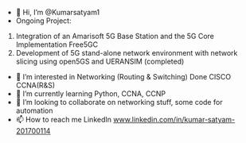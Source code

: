 - 👋 Hi, I’m @Kumarsatyam1
- Ongoing Project:
 1) Integration of an Amarisoft 5G Base Station and the 5G Core Implementation Free5GC
 2) Development of 5G stand-alone network environment with network slicing using open5GS and UERANSIM (completed)
- 👀 I’m interested in Networking (Routing & Switching) Done CISCO CCNA(R&S)
- 🌱 I’m currently learning Python, CCNA, CCNP
- 💞️ I’m looking to collaborate on networking stuff, some code for automation
- 📫 How to reach me LinkedIn www.linkedin.com/in/kumar-satyam-201700114

<!---
Kumarsatyam1/Kumarsatyam1 is a ✨ special ✨ repository because its `README.md` (this file) appears on your GitHub profile.
You can click the Preview link to take a look at your changes.
--->
